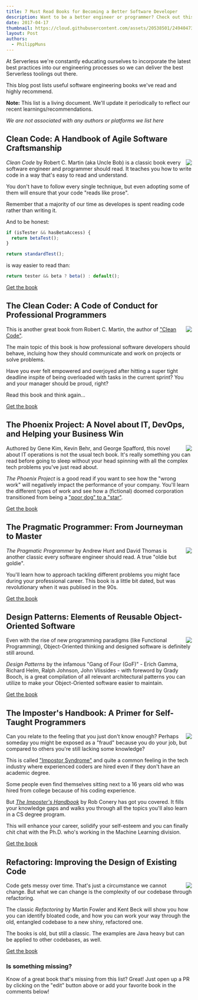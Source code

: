 ```yaml
---
title: 7 Must Read Books for Becoming a Better Software Developer
description: Want to be a better engineer or programmer? Check out this list of resources from the Serverless team.
date: 2017-04-17
thumbnail: https://cloud.githubusercontent.com/assets/20538501/24940473/2bdb229a-1ef8-11e7-9e8d-8f75b5461748.png
layout: Post
authors:
  - PhilippMuns
---
```


At Serverless we're constantly educating ourselves to incorporate the latest best practices into our engineering 
processes so we can deliver the best Serverless toolings out there.

This blog post lists useful software engineering books we've read and highly recommend.

**Note:** This list is a living document. We'll update it periodically to reflect our recent learnings/recommendations.

*We are not associated with any authors or platforms we list here*

## Clean Code: A Handbook of Agile Software Craftsmanship

<img align="right" src="https://cloud.githubusercontent.com/assets/20538501/25054483/36c7f428-2112-11e7-8318-b12234266df2.png">

*Clean Code* by Robert C. Martin (aka Uncle Bob) is a classic book every software engineer and programmer should read. It teaches you how to write code in a way that's easy to read and understand.

You don't have to follow every single technique, but even adopting some of them will ensure that your code "reads like prose".

Remember that a majority of our time as developes is spent reading code rather than writing it.

And to be honest:

```javascript
if (isTester && hasBetaAccess) {
  return betaTest();
}

return standardTest();
```

is way easier to read than:

```javascript
return tester && beta ? beta() : default();
```

[Get the book](https://www.amazon.com/Clean-Code-Handbook-Software-Craftsmanship/dp/0132350882/ref=sr_1_1?ie=UTF8&qid=1490274327&sr=8-1&keywords=clean+code)

## The Clean Coder: A Code of Conduct for Professional Programmers

<img align="right" src="https://cloud.githubusercontent.com/assets/20538501/25054571/ba5e5638-2112-11e7-91c3-b3e93563ad84.png">

This is another great book from Robert C. Martin, the author of ["Clean Code"](#clean-code).

The main topic of this book is how professional software developers should behave, incluing how they should communicate and work on projects or solve problems.

Have you ever felt empowered and overjoyed after hitting a super tight deadline inspite of being overloaded with tasks in the current sprint? You and your manager should be proud, right?

Read this book and think again...

[Get the book](https://www.amazon.com/Clean-Coder-Conduct-Professional-Programmers/dp/0137081073/ref=sr_1_2?ie=UTF8&qid=1490274327&sr=8-2&keywords=clean+code)

## The Phoenix Project: A Novel about IT, DevOps, and Helping your Business Win

<img align="right" src="https://cloud.githubusercontent.com/assets/20538501/25055177/22726158-2116-11e7-87a3-2139e1aa791b.png">

Authored by Gene Kim, Kevin Behr, and George Spafford, this novel about IT operations is not the usual tech book. It's really something you can read before going to sleep without your head spinning with all the complex tech problems you've just read about.

*The Phoenix Project* is a good read if you want to see how the "wrong work" will negatively impact the performance of your company. You'll learn the different types of work and see how a (fictional) doomed corporation transitioned from being a ["poor dog" to a "star"](https://en.wikipedia.org/wiki/Growth%E2%80%93share_matrix).

[Get the book](https://www.amazon.com/Phoenix-Project-DevOps-Helping-Business/dp/0988262509/ref=sr_1_1?ie=UTF8&qid=1490274311&sr=8-1&keywords=phoenix+project)

## The Pragmatic Programmer: From Journeyman to Master

<img align="right" src="https://cloud.githubusercontent.com/assets/20538501/25055150/0133a524-2116-11e7-830a-77c3c1df9872.png">

*The Pragmatic Programmer* by Andrew Hunt and David Thomas is another classic every software engineer should read. A true "oldie but goldie".

You'll learn how to approach tackling different problems you might face during your professional career. This book is a little bit dated, but was revolutionary when it was publised in the 90s.

[Get the book](https://www.amazon.com/Pragmatic-Programmer-Journeyman-Master/dp/020161622X/ref=sr_1_1?ie=UTF8&qid=1490274295&sr=8-1&keywords=pragmatic+programmer)

## Design Patterns: Elements of Reusable Object-Oriented Software

<img align="right" src="https://cloud.githubusercontent.com/assets/20538501/25054865/5890722c-2114-11e7-9a8c-84c8af27640f.png">

Even with the rise of new programming paradigms (like Functional Programming), Object-Oriented thinking and designed software is definitely still around.

*Design Patterns* by the infamous "Gang of Four (GoF)" - Erich Gamma, Richard Helm, Ralph Johnson, John Vlissides - with foreword by Grady Booch, is a great compilation of all relevant architectural patterns you can utilize to make your Object-Oriented software easier to maintain.

[Get the book](https://www.amazon.com/Design-Patterns-Elements-Reusable-Object-Oriented/dp/0201633612/ref=sr_1_2?ie=UTF8&qid=1490274362&sr=8-2&keywords=gang+of+four)

## The Imposter's Handbook: A Primer for Self-Taught Programmers

<img align="right" src="https://cloud.githubusercontent.com/assets/20538501/25054993/20f586c6-2115-11e7-95b6-58d3d14175f3.png">

Can you relate to the feeling that you just don't know enough? Perhaps someday you might be exposed as a "fraud" because you do your job, but compared to others you're still lacking some knowledge?

This is called ["Impostor Syndrome"](https://en.wikipedia.org/wiki/Impostor_syndrome) and quite a common feeling in the tech industry where experienced coders are hired even if they don't have an academic degree.

Some people even find themselves sitting next to a 16 years old who was hired from college because of his coding experience.

But [*The Imposter's Handbook*](https://bigmachine.io/products/the-imposters-handbook/) by Rob Conery has got you covered. It fills your knowledge gaps and walks you through all the topics you'll also learn in a CS degree program.

This will enhance your career, solidify your self-esteem and you can finally chit chat with the Ph.D. who's working in the Machine Learning division.

[Get the book](https://bigmachine.io/products/the-imposters-handbook/)

## Refactoring: Improving the Design of Existing Code

<img align="right" src="https://cloud.githubusercontent.com/assets/20538501/25055071/943c4d18-2115-11e7-990e-b2de3546fee9.png">

Code gets messy over time. That's just a circumstance we cannot change. But what we can change is the complexity of our codebase through refactoring.

The classic *Refactoring* by Martin Fowler and Kent Beck will show you how you can identify bloated code, and how you can work your way through the old, entangled codebase to a new shiny, refactored one.

The books is old, but still a classic. The examples are Java heavy but can be applied to other codebases, as well.

[Get the book](https://www.amazon.com/Refactoring-Improving-Design-Existing-Code/dp/0201485672/)

### Is something missing?

Know of a great book that's missing from this list? Great! Just open up a PR by clicking on the "edit" button above or add
your favorite book in the comments below!
